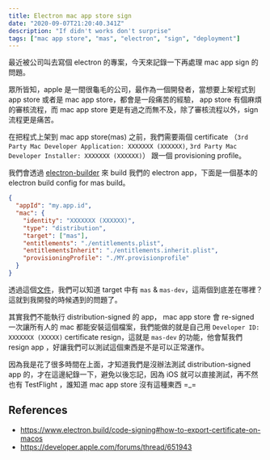 ```yaml
---
title: Electron mac app store sign
date: "2020-09-07T21:20:40.341Z"
description: "If didn't works don't surprise"
tags: ["mac app store", "mas", "electron", "sign", "deployment"]
---
```


最近被公司叫去寫個 electron 的專案，今天來記錄一下再處理 mac app sign 的問題。

眾所皆知，apple 是一間很龜毛的公司，最作為一個開發者，當想要上架程式到 app store 或者是 mac app store，都會是一段痛苦的經驗， app store 有個麻煩的審核流程，而 mac app store 更是有過之而無不及，除了審核流程以外，sign 流程更是痛苦。

在把程式上架到 mac app store(mas) 之前，我們需要兩個 certificate （`3rd Party Mac Developer Application: XXXXXXX (XXXXXX)`, `3rd Party Mac Developer Installer: XXXXXXX (XXXXXX)`） 跟一個 provisioning profile。

我們會透過 [electron-builder](https://github.com/electron-userland/electron-builder) 來 build 我們的 electron app，下面是一個基本的 electron build config for mas build。

```json
{
  "appId": "my.app.id",
  "mac": {
    "identity": "XXXXXXX (XXXXXX)",
    "type": "distribution",
    "target": ["mas"],
    "entitlements": "./entitlements.plist",
    "entitlementsInherit": "./entitlements.inherit.plist",
    "provisioningProfile": "./MY.provisionprofile"
  }
}
```

透過這個[文件](https://www.electron.build/configuration/mac)，我們可以知道 target 中有 `mas` & `mas-dev`，這兩個到底差在哪裡？這就到我開發的時候遇到的問題了。

其實我們不能執行 distribution-signed 的 app， mac app store 會 re-signed 一次讓所有人的 mac 都能安裝這個檔案，我們能做的就是自己用 `Developer ID: XXXXXXX (XXXXX)` certificate resign，這就是 `mas-dev` 的功能，他會幫我們 resign app ，好讓我們可以測試這個東西是不是可以正常運作。

因為我是花了很多時間在上面，才知道我們是沒辦法測試 distribution-signed app 的，才在這邊紀錄一下，避免以後忘記，因為 iOS 就可以直接測試，再不然也有 TestFlight ，誰知道 mac app store 沒有這種東西 =\_=

## References

- https://www.electron.build/code-signing#how-to-export-certificate-on-macos
- https://developer.apple.com/forums/thread/651943
